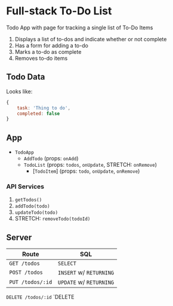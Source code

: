 Full-stack To-Do List
===

Todo App with page for tracking a single list of To-Do Items

1. Displays a list of to-dos and indicate whether or not complete
1. Has a form for adding a to-do
1. Marks a to-do as complete
1. Removes to-do items

## Todo Data

Looks like:

```js
{
    task: 'Thing to do',
    completed: false
}
```

## App

- `TodoApp`
    - `AddTodo` (props: `onAdd`)
    - `TodoList` (props: `todos`, `onUpdate`, STRETCH: `onRemove`)
        - [`TodoItem`] (props: `todo`, `onUpdate`, `onRemove`)

### API Services

1. `getTodos()`
1. `addTodo(todo)`
1. `updateTodo(todo)`
1. STRETCH: `removeTodo(todoId)`

## Server 

Route | SQL
---|---
`GET /todos` | `SELECT`
`POST /todos` | `INSERT` w/ `RETURNING`
`PUT /todos/:id` | `UPDATE` w/ `RETURNING`
`DELETE /todos/:id` `DELETE
